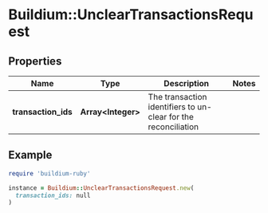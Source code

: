 # Buildium::UnclearTransactionsRequest

## Properties

| Name | Type | Description | Notes |
| ---- | ---- | ----------- | ----- |
| **transaction_ids** | **Array&lt;Integer&gt;** | The transaction identifiers to un-clear for the reconciliation |  |

## Example

```ruby
require 'buildium-ruby'

instance = Buildium::UnclearTransactionsRequest.new(
  transaction_ids: null
)
```

